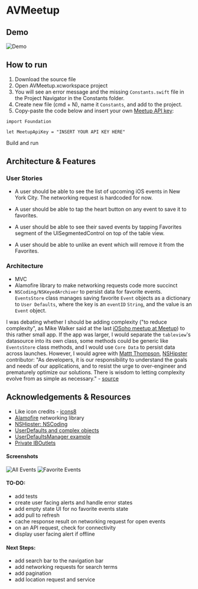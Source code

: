 # AVMeetup

## Demo 

![Demo](https://github.com/ayunav/AVMeetup/blob/master/AVMeetupAppDemo.gif)


## How to run 

1. Download the source file 
2. Open AVMeetup.xcworkspace project 
3. You will see an error message and the missing `Constants.swift` file in the Project Navigator in the Constants folder.
4. Create new file (cmd + N), name it `Constants`, and add to the project.
5. Copy-paste the code below and insert your own [Meetup API key](http://www.meetup.com/meetup_api/key/):

````
import Foundation

let MeetupApiKey = "INSERT YOUR API KEY HERE"
````

Build and run 

## Architecture & Features 

### User Stories 

- A user should be able to see the list of upcoming iOS events in New York City. The networking request is hardcoded for now. 

- A user should be able to tap the heart button on any event to save it to favorites. 

- A user should be able to see their saved events by tapping Favorites segment of the UISegmentedControl on top of the table view. 

- A user should be able to unlike an event which will remove it from the Favorites. 

### Architecture 

- MVC
- Alamofire library to make networking requests code more succinct 
- `NSCoding/NSKeyedArchiver` to persist data for favorite events. `EventsStore` class manages saving favorite `Event` objects as a dictionary to `User Defaults`, where the key is an `eventID` `String`, and the value is an `Event` object. 

I was debating whether I should be adding complexity ("to reduce complexity", as Mike Walker said at the last [iOSoho meetup at Meetup](https://www.meetup.com/iOSoho/events/232889014/)) to this rather small app. If the app was larger, I would separate the `tableview`'s datasource into its own class, some methods could be generic like `EventsStore` class methods, and I would use `Core Data` to persist data across launches. However, I would agree with [Mattt Thompson](http://nshipster.com/authors/mattt-thompson/), [NSHipster](http://nshipster.com) contributor: "As developers, it is our responsibility to understand the goals and needs of our applications, and to resist the urge to over-engineer and prematurely optimize our solutions. There is wisdom to letting complexity evolve from as simple as necessary." - [source](http://nshipster.com/nscoding/)


## Acknowledgements & Resources

- Like icon credits - [icons8](https://icons8.com/web-app/87/Like)
- [Alamofire](https://github.com/Alamofire/Alamofire) networking library
- [NSHipster: NSCoding](http://nshipster.com/nscoding/)
- [UserDefaults and complex objects](https://www.codementor.io/brettr/tutorials/persisting-data-with-nsuserdefaults-and-complex-objects-du107m6ja)
- [UserDefaultsManager example](https://github.com/imk2o/UICatalog/blob/f040bd07a7de4a4b8df784c0c4444436b04ed813/UICatalog/Misc/UserDefaultsManager.swift)
- [Private IBOutlets](https://www.natashatherobot.com/swift-iboutlets-private/)


#### Screenshots 

![All Events](https://github.com/ayunav/AVMeetup/blob/master/Screenshots/All_Events_Screenshot.png)
![Favorite Events](https://github.com/ayunav/AVMeetup/blob/master/Screenshots/Favorite_Events_Screenshot.png)


#### TO-DO: 

- add tests 
- create user facing alerts and handle error states
- add empty state UI for no favorite events state 
- add pull to refresh
- cache response result on networking request for open events 
- on an API request, check for connectivity 
- display user facing alert if offline

#### Next Steps: 

- add search bar to the navigation bar 
- add networking requests for search terms   
- add pagination 
- add location request and service 
